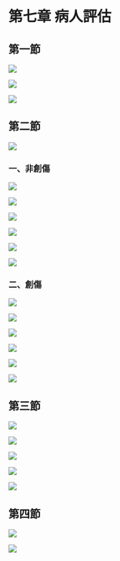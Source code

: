# 第七章 病人評估

## 第一節

![](.gitbook/assets/134.jpg)

![](.gitbook/assets/135.jpg)

![](.gitbook/assets/136.jpg)

## 第二節

![](.gitbook/assets/137.jpg)

### 一、非創傷

![](.gitbook/assets/138.jpg)

![](.gitbook/assets/139.jpg)

![](.gitbook/assets/140.jpg)

![](.gitbook/assets/141.jpg)

![](.gitbook/assets/142.jpg)

![](.gitbook/assets/143.jpg)

### 二、創傷

![](.gitbook/assets/144.jpg)

![](.gitbook/assets/145.jpg)

![](.gitbook/assets/146.jpg)

![](.gitbook/assets/147.jpg)

![](.gitbook/assets/148.jpg)

![](.gitbook/assets/149.jpg)

## 第三節

![](.gitbook/assets/150.jpg)

![](.gitbook/assets/151.jpg)

![](.gitbook/assets/152.jpg)

![](.gitbook/assets/153.jpg)

![](.gitbook/assets/154.jpg)

## 第四節

![](.gitbook/assets/155.jpg)

![](.gitbook/assets/156.jpg)

